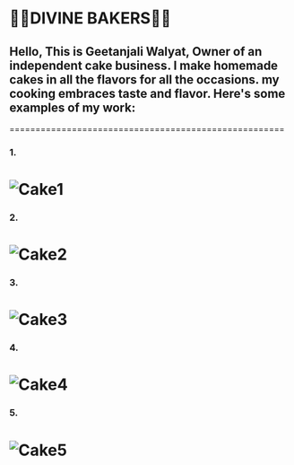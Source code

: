 # 🎂🎂DIVINE BAKERS🎂🎂
## Hello, This is Geetanjali Walyat, Owner of an independent cake business. I make homemade cakes in all the flavors for all the occasions. my cooking embraces taste and flavor. Here's some examples of my work:

=====================================================
### 1.
![Cake1](https://i.ibb.co/CB4gJ3F/img4.jpg)
=====================================================
### 2.
![Cake2](https://i.ibb.co/3MHcnYy/img5.jpg)
=====================================================
### 3.
![Cake3](https://i.ibb.co/j8k59p7/img3.jpg)
=====================================================
### 4.
![Cake4](https://i.ibb.co/h26GBd9/img1.jpg)
=====================================================
### 5.
![Cake5](https://i.ibb.co/P5c75CZ/img2.jpg)
=====================================================




